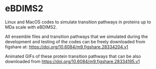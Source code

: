 # eBDIMS2
Linux and MacOS codes to simulate transition pathways in proteins up to MDa scale with eBDIMS2.

All ensemble files and transition pathways that we simulated during the development and testing of the codes can be freely downloaded from figshare at: https://doi.org/10.6084/m9.figshare.28334204.v1

Animated GIFs of these protein transition pathways that can be also downloaded from https://doi.org/10.6084/m9.figshare.28334195.v1

